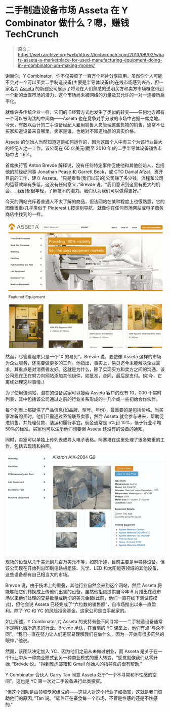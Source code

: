 # 二手制造设备市场 Asseta 在 Y Combinator 做什么？嗯，赚钱 TechCrunch

> 原文：<https://web.archive.org/web/https://techcrunch.com/2013/08/02/whats-asseta-a-marketplace-for-used-manufacturing-equipment-doing-in-y-combinator-um-making-money/>

谢谢你，Y Combinator，你不仅投资了一百万个照片分享应用。虽然你个人可能不会对一个可以买卖二手制造设备(主要是半导体设备)的在线市场感到兴奋，但一家名为 [Asseta](https://web.archive.org/web/20230214191903/http://www.asseta.com/) 的新创公司展示了将现在人们熟悉的透明买方和卖方市场概念带到一个新的垂直市场的潜力，这个市场尚未被网络的力量及其允许的一对一连接所扁平化。

就像许多传统企业一样，它们的旧经营方式也发生了类似的转变——任何地方都有一个可以被淘汰的中间商——Asseta 也在竞争对手分散的市场中占据一席之地。今天，有数以百计的二手设备经纪人雇用销售人员管理这些货物的销售，通常不让买家知道设备来自哪里，卖家是谁，也绝对不知道物品的真实价格。

Asseta 的创始人当然知道这是如何运作的，因为这四个人中有三个为该行业最大的经纪人之一工作，该公司在 60 亿美元(截至 2010 年)的二手半导体设备销售市场中占 1.6%。

首席执行官 Anton Brevde 解释说，没有任何特定事件促使他和其他创始人，包括他的前经纪同事 Jonathan Pease 和 Garrett Beck，或 CTO Danial Afzal，离开目前的工作，建立 Asseta。“只是看看(我们以前的)公司赚了多少钱，流程和公司的运营效率有多低，这没有任何意义，”Brevde 说。“我们意识到这里有更大的机会……我们都很年轻，了解技术的潜力。我们认为我们可以做得更好。”

今天的网站充斥着普通人不太了解的商品，但该网站在某种程度上也很熟悉，它的图像很重(几乎类似于 Pinterest ),按类别导航，就像你在任何市场网站或电子商务商店中找到的一样。

[![asseta-homepage](img/f8ce7213955a612c40b965f7b9cf10b8.png)](https://web.archive.org/web/20230214191903/https://techcrunch.com/2013/08/02/whats-asseta-a-marketplace-for-used-manufacturing-equipment-doing-in-y-combinator-um-making-money/asseta-homepage/)

然而，尽管看起来只是一个“X 的易贝”，Brevde 说，要使像 Asseta 这样的市场为企业服务，还需要做更多的工作。他指出，事实上，易贝迄今未能解决企业需求，其重点是对消费者友好。这就是为什么，除了实现买方和卖方之间的沟通，该公司现在正在努力向网站添加其他组件，如批准，合同，最后是支付。(如今，它离线处理这些事情。)

为了使用该网站，潜在的设备买家可以搜索 Asseta 客户的现有 10，000 个实时列表，其中包括该公司通过之前的行业关系形成的十几个或一些初始合作伙伴。

每个列表上都提供了产品信息(如品牌、型号、年份)，最重要的是包括价格。当买家准备购买时，他们只需通过系统联系卖家，然后 Asseta 就会参与进来，帮助促进销售，并处理付款、装运和履行事宜。佣金通常是 5%到 10%，低于行业平均 50%的标准。买家也可以注册他们想要但 Asseta 还没有的设备的通知。

同时，卖家可以单独上传列表或导入电子表格。阿塞塔在这里处理了很多繁重的工作，包括去现场和拍照。

[![Used Aixtron AIX-2004 G2 for Sale | Asseta](img/349f607de97e19d04bfa607c6f469383.png)](https://web.archive.org/web/20230214191903/https://techcrunch.com/2013/08/02/whats-asseta-a-marketplace-for-used-manufacturing-equipment-doing-in-y-combinator-um-making-money/used-aixtron-aix-2004-g2-for-sale-asseta/)

现场的设备从几千美元到几百万美元不等，如前所述，目前主要是半导体设备。但该公司现在开始列出印刷电路板组装、光学、LED 和太阳能等领域的其他设备，这些设备都有自己相当大的市场。

Brevde 说，由于技术上的重叠，其他行业自然会来到这个网站，然后 Asseta 将能够把它们转换成上传他们出售的设备。虽然他拒绝提供自今年 6 月推出在线市场以来他们处理的交易数量或确切的美元金额(此前，他们一直在线下测试该模式)，但他会说 Asseta 已经完成了“六位数的销售额”，自市场推出以来一直盈利。除了 YC 和 YC 的风险投资基金，这家公司是白手起家的。

如上所述，Y Combinator 对 Asseta 的支持有些不同寻常——二手制造设备通常不是孵化器所追求的行业。Brevde 承认，在当前的 YC 课堂上，他们有点“与众不同”。“我们一直在努力让人们更容易理解我们在做什么，因为一开始有很多茫然的眼神，”他说。

然而，该团队决定加入 YC，因为他们之前从未做过创业，而 Asseta 是关于在一个行业中从一种商业模式到另一种商业模式的重大转变。“感觉就像我们从零开始，”Brevde 说。"得到雅虎邮箱和 Gmail 创始人的指导真的很有帮助."

Y Combinator 合伙人 Garry Tan 同意 Asseta 处于“一个不寻常和不性感的空间”，这也是 YC 第一次对二手设备进行此类投资。

“但这个团队是由领域专家组成的——这些人对这个行业了如指掌，这就是我们资助他们的原因，”Tan 说。"软件正在蚕食每一个市场，不管是性感的还是不性感的."